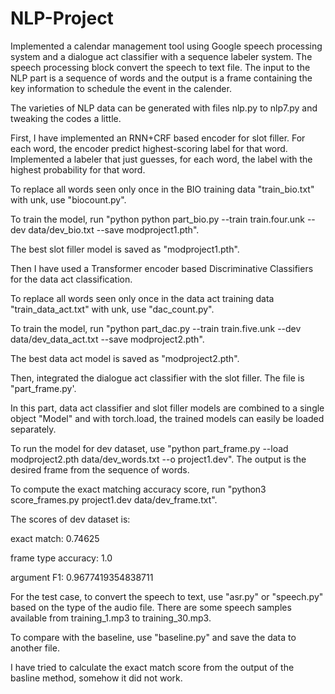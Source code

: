 # NLP-Project


Implemented a calendar management tool using Google speech processing system and a dialogue act classifier with a sequence labeler system. The speech processing block convert the speech to text file. The input to the NLP part is a sequence of words and the output is a frame containing the key information to schedule the event in the calender.

The varieties of NLP data can be generated with files nlp.py to nlp7.py and tweaking the codes a little. 
 
First, I have implemented an RNN+CRF based encoder for slot filler. For each word, the encoder predict highest-scoring label for that word. Implemented a labeler that just guesses, for each word, the label with the highest probability for that word.

To replace all words seen only once in the BIO training data "train_bio.txt" with unk, use "biocount.py".

To train the model, run "python python part_bio.py --train train.four.unk --dev data/dev_bio.txt --save modproject1.pth".

The best slot filler model is saved as "modproject1.pth".

Then I have used a Transformer encoder based Discriminative Classifiers for the data act classification.

To replace all words seen only once in the data act training data "train_data_act.txt" with unk, use "dac_count.py".

To train the model, run "python part_dac.py --train train.five.unk --dev data/dev_data_act.txt --save modproject2.pth".

The best data act model is saved as "modproject2.pth".

Then, integrated the dialogue act classifier with the slot filler. The file is "part_frame.py'.

In this part, data act classifier and slot filler models are combined to a single object "Model" and with torch.load, the trained models can easily be loaded separately.

To run the model for dev dataset, use "python part_frame.py --load modproject2.pth data/dev_words.txt --o project1.dev". The output is the desired frame from the sequence of words.

To compute the exact matching accuracy score, run "python3 score_frames.py project1.dev data/dev_frame.txt".

The scores of dev dataset is:

exact match:         0.74625

frame type accuracy: 1.0

argument F1:         0.9677419354838711

For the test case, to convert the speech to text, use "asr.py" or "speech.py" based on the type of the audio file. There are some speech samples available from training_1.mp3 to training_30.mp3.

To compare with the baseline, use "baseline.py" and save the data to another file.

I have tried to calculate the exact match score from the output of the basline method, somehow it did not work.

